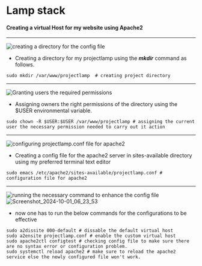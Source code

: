 # Lamp stack

#### Creating a virtual Host for my website using Apache2

---
![creating a directory for the config file](https://github.com/user-attachments/assets/1cd12866-7208-4373-8cc6-b07c2c154435)

* Creating a directory for my projectlamp using the ***mkdir*** command as follows.
```
sudo mkdir /var/www/projectlamp  # creating project directory
```

---
![Granting users the required permissions](https://github.com/user-attachments/assets/964ffa88-32e4-4395-9d8b-44d5e6cf3fa1)

* Assigning owners the right permissions of the directory using the $USER environmental variable.
```
sudo chown -R $USER:$USER /var/www/projectlamp # assigning the current user the necessary permission needed to carry out it action
```
---
![configuring projectlamp.conf file for apache2](https://github.com/user-attachments/assets/156ba5cb-6957-4e80-86ea-9d6960701f58)


* Creating a config file for the apache2 server in sites-available directory using my preferred terminal text editor
```
sudo emacs /etc/apache2/sites-available/projectlamp.conf # configuration file for apache2 
```
---
![running the necessary command to enhance the config file](https://github.com/user-attachments/assets/12c46864-5e92-4dc9-a49c-3b6857628ce4)
![Screenshot_2024-10-01_06_23_53](https://github.com/user-attachments/assets/2a4a69e7-d63d-4265-95be-000e39cc9a7f)


* now one has to run the below commands for the configurations to be effective
```
sudo a2dissite 000-default # dissable the default virtual host
sudo a2ensite projectlamp.conf # enable the custom virtual host
sudo apache2ctl configtest # checking config file to make sure there are no syntax error or configuration problem.
sudo systemctl reload apache2 # make sure to reload the apache2 service else the newly configured file won't work.
```
